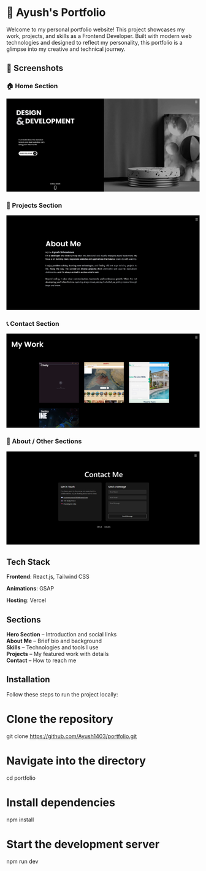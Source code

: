 
# 🌙 Ayush's Portfolio

Welcome to my personal portfolio website!
This project showcases my work, projects, and skills as a Frontend Developer. Built with modern web technologies and designed to reflect my personality, this portfolio is a glimpse into my creative and technical journey.
## 📸 Screenshots

### 🏠 Home Section  
![Home Section](/Screenshot%202025-10-19%20223139.png)

### 💼 Projects Section  
![Projects Section](/Screenshot%202025-10-19%20223207.png)

### 📞 Contact Section  
![Contact Section](/Screenshot%202025-10-19%20223219.png)

### 🧩 About / Other Sections  
![Other Section](/Screenshot%202025-10-19%20223242.png)

## Tech Stack

**Frontend**: React.js, Tailwind CSS

**Animations**: GSAP



**Hosting**: Vercel


## Sections

**Hero Section** – Introduction and social links  
**About Me** – Brief bio and background  
**Skills** – Technologies and tools I use  
**Projects** – My featured work with details  
**Contact** – How to reach me  
## Installation

Follow these steps to run the project locally:

# Clone the repository
git clone https://github.com/Ayush1403/portfolio.git

# Navigate into the directory
cd portfolio

# Install dependencies
npm install

# Start the development server
npm run dev
